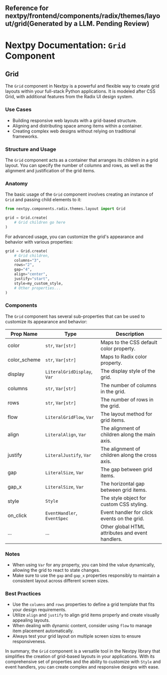 ##  Reference for nextpy/frontend/components/radix/themes/layout/grid(Generated by a LLM. Pending Review)

# Nextpy Documentation: `Grid` Component

## Grid

The `Grid` component in Nextpy is a powerful and flexible way to create grid layouts within your full-stack Python applications. It is modeled after CSS Grid, with additional features from the Radix UI design system.

### Use Cases

- Building responsive web layouts with a grid-based structure.
- Aligning and distributing space among items within a container.
- Creating complex web designs without relying on traditional frameworks.

### Structure and Usage

The `Grid` component acts as a container that arranges its children in a grid layout. You can specify the number of columns and rows, as well as the alignment and justification of the grid items.

### Anatomy

The basic usage of the `Grid` component involves creating an instance of `Grid` and passing child elements to it:

```python
from nextpy.components.radix.themes.layout import Grid

grid = Grid.create(
    # Grid children go here
)
```

For advanced usage, you can customize the grid's appearance and behavior with various properties:

```python
grid = Grid.create(
    # Grid children,
    columns="3",
    rows="2",
    gap="4",
    align="center",
    justify="start",
    style=my_custom_style,
    # Other properties...
)
```

### Components

The `Grid` component has several sub-properties that can be used to customize its appearance and behavior:

| Prop Name        | Type                         | Description                                           |
|------------------|------------------------------|-------------------------------------------------------|
| color            | `str`, `Var[str]`            | Maps to the CSS default color property.               |
| color_scheme     | `str`, `Var[str]`            | Maps to Radix color property.                         |
| display          | `LiteralGridDisplay`, `Var`  | The display style of the grid.                        |
| columns          | `str`, `Var[str]`            | The number of columns in the grid.                    |
| rows             | `str`, `Var[str]`            | The number of rows in the grid.                       |
| flow             | `LiteralGridFlow`, `Var`     | The layout method for grid items.                     |
| align            | `LiteralAlign`, `Var`        | The alignment of children along the main axis.        |
| justify          | `LiteralJustify`, `Var`      | The alignment of children along the cross axis.       |
| gap              | `LiteralSize`, `Var`         | The gap between grid items.                           |
| gap_x            | `LiteralSize`, `Var`         | The horizontal gap between grid items.                |
| style            | `Style`                      | The style object for custom CSS styling.              |
| on_click         | `EventHandler`, `EventSpec`  | Event handler for click events on the grid.           |
| ...              | ...                          | Other global HTML attributes and event handlers.      |

### Notes

- When using `Var` for any property, you can bind the value dynamically, allowing the grid to react to state changes.
- Make sure to use the `gap` and `gap_x` properties responsibly to maintain a consistent layout across different screen sizes.

### Best Practices

- Use the `columns` and `rows` properties to define a grid template that fits your design requirements.
- Utilize `align` and `justify` to align grid items properly and create visually appealing layouts.
- When dealing with dynamic content, consider using `flow` to manage item placement automatically.
- Always test your grid layout on multiple screen sizes to ensure responsiveness.

In summary, the `Grid` component is a versatile tool in the Nextpy library that simplifies the creation of grid-based layouts in your applications. With its comprehensive set of properties and the ability to customize with `Style` and event handlers, you can create complex and responsive designs with ease.